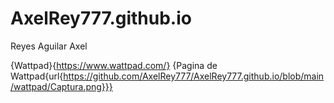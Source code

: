 # AxelRey777.github.io
Reyes Aguilar Axel

{Wattpad}{https://www.wattpad.com/}
{Pagina de Wattpad{url{https://github.com/AxelRey777/AxelRey777.github.io/blob/main/wattpad/Captura.png}}}
